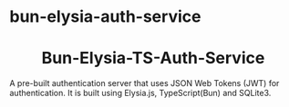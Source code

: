 # bun-elysia-auth-service
<h1 align="center">Bun-Elysia-TS-Auth-Service</h1>

<p>
A pre-built authentication server that uses JSON Web Tokens (JWT) for authentication. It is built using Elysia.js, TypeScript(Bun) and SQLite3.
</p>

